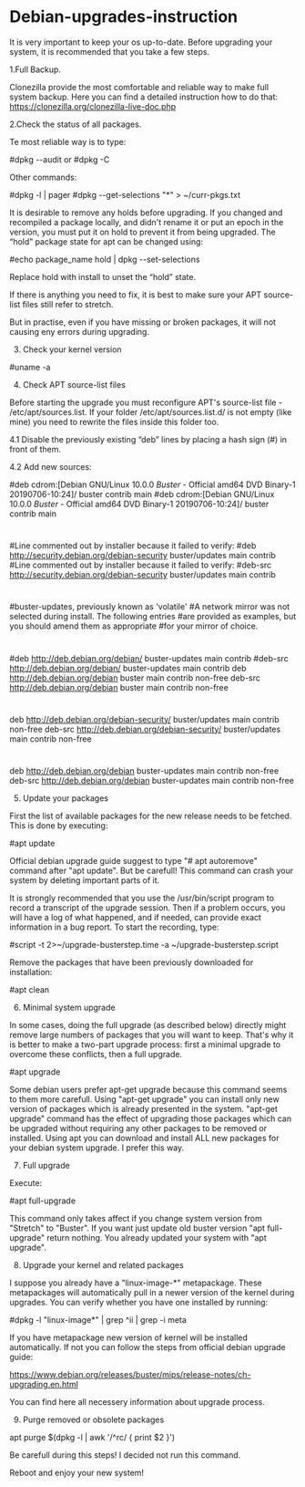 # Debian-upgrades-instruction

It is very important to keep your os up-to-date. Before upgrading your system, it is recommended that you take a few steps. 


1.Full Backup.

Clonezilla provide the most comfortable and reliable way to make full system backup. 
Here you can find a detailed instruction how to do that: https://clonezilla.org/clonezilla-live-doc.php


2.Check the status of all packages.

Te most reliable way is to type:

#dpkg --audit
or
#dpkg -C

Other commands:

#dpkg -l | pager
#dpkg --get-selections "*" > ~/curr-pkgs.txt

It is desirable to remove any holds before upgrading.  If you changed and recompiled a package locally, and didn't rename it or put an epoch in the version, 
you must put it on hold to prevent it from being upgraded. The “hold” package state for apt can be changed using:

#echo package_name hold | dpkg --set-selections
    
Replace hold with install to unset the “hold” state.

If there is anything you need to fix, it is best to make sure your APT source-list files still refer to stretch. 

But in practise, even if you have missing or broken packages, it will not causing eny errors during upgrading.


3. Check your kernel version 

#uname -a


4. Check APT source-list files

Before starting the upgrade you must reconfigure APT's source-list file - /etc/apt/sources.list.  If your folder /etc/apt/sources.list.d/ is not empty (like mine) you need to rewrite the files inside this folder too. 

4.1 Disable the previously existing “deb” lines by placing a hash sign (#) in front of them. 

4.2 Add new sources:

#deb cdrom:[Debian GNU/Linux 10.0.0 _Buster_ - Official amd64 DVD Binary-1 20190706-10:24]/ buster contrib main
#deb cdrom:[Debian GNU/Linux 10.0.0 _Buster_ - Official amd64 DVD Binary-1 20190706-10:24]/ buster contrib main
#
#Line commented out by installer because it failed to verify:
#deb http://security.debian.org/debian-security buster/updates main contrib
#Line commented out by installer because it failed to verify:
#deb-src http://security.debian.org/debian-security buster/updates main contrib
#
#buster-updates, previously known as 'volatile'
#A network mirror was not selected during install.  The following entries
#are provided as examples, but you should amend them as appropriate
#for your mirror of choice.
#
#deb http://deb.debian.org/debian/ buster-updates main contrib
#deb-src http://deb.debian.org/debian/ buster-updates main contrib
deb http://deb.debian.org/debian buster main contrib non-free
deb-src http://deb.debian.org/debian buster main contrib non-free
#
deb http://deb.debian.org/debian-security/ buster/updates main contrib non-free
deb-src http://deb.debian.org/debian-security/ buster/updates main contrib non-free
#
deb http://deb.debian.org/debian buster-updates main contrib non-free
deb-src http://deb.debian.org/debian buster-updates main contrib non-free


5. Update your packages

First the list of available packages for the new release needs to be fetched. This is done by executing: 

#apt update

Official debian upgrade guide suggest to type "# apt autoremove" command after "apt update". But be carefull! This command can crash your system by deleting important parts of it. 

It is strongly recommended that you use the /usr/bin/script program to record a transcript of the upgrade session. Then if a problem occurs, you will have a log of what happened, and if needed, 
can provide exact information in a bug report. To start the recording, type:

#script -t 2>~/upgrade-busterstep.time -a ~/upgrade-busterstep.script
    

Remove the packages that have been previously downloaded for installation: 

#apt clean


6. Minimal system upgrade

In some cases, doing the full upgrade (as described below) directly might remove large numbers of packages that you will want to keep. 
That's why it is better to make a two-part upgrade process: first a minimal upgrade to overcome these conflicts, then a full upgrade.

#apt upgrade

Some debian users prefer apt-get upgrade because this command seems to them more carefull. Using "apt-get upgrade" you can install only new version of packages which is already presented in the system.
"apt-get upgrade" command  has the effect of upgrading those packages which can be upgraded without requiring any other packages to be removed or installed. Using apt you can download and install ALL new packages for your debian system upgrade. 
I prefer this way. 


7. Full upgrade

Execute:

#apt full-upgrade

This command only takes affect if you change system version from "Stretch" to "Buster". If you want just update old buster version "apt full-upgrade" return nothing. You already updated your system with "apt upgrade".  
    

8. Upgrade your kernel and related packages

I suppose  you already have a "linux-image-*" metapackage. These metapackages will automatically pull in a newer version of the kernel during upgrades. You can verify whether you have one installed by running:

#dpkg -l "linux-image*" | grep ^ii | grep -i meta

If you have metapackage new version of kernel will be installed automatically. If not you can follow the steps from official debian upgrade guide: 

https://www.debian.org/releases/buster/mips/release-notes/ch-upgrading.en.html

You can find here all necessery information about upgrade process. 


9. Purge removed or obsolete packages

apt purge $(dpkg -l | awk '/^rc/ { print $2 }')

Be carefull during this steps! I decided not run this command. 


Reboot and enjoy your new system!





    






